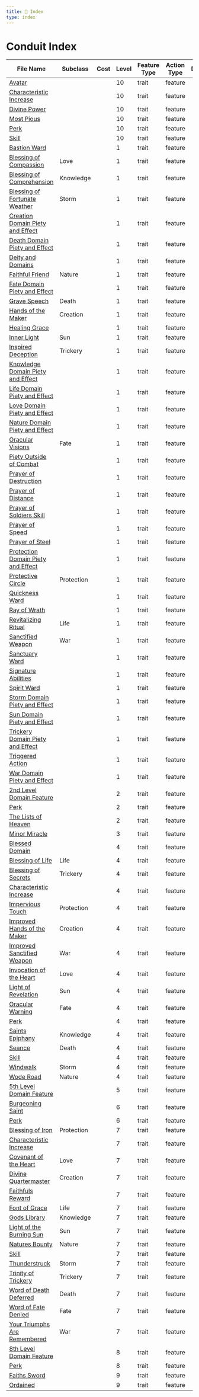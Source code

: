 ```yaml
---
title: 📑 Index
type: index
---
```


# Conduit Index

| File Name                                                                                                | Subclass   | Cost | Level | Feature Type | Action Type | Distance | Target |
| -------------------------------------------------------------------------------------------------------- | ---------- | ---- | ----- | ------------ | ----------- | -------- | ------ |
| [Avatar](../10th-Level%20Features/Avatar)                                                                |            |      | 10    | trait        | feature     |          |        |
| [Characteristic Increase](../10th-Level%20Features/Characteristic%20Increase)                            |            |      | 10    | trait        | feature     |          |        |
| [Divine Power](../10th-Level%20Features/Divine%20Power)                                                  |            |      | 10    | trait        | feature     |          |        |
| [Most Pious](../10th-Level%20Features/Most%20Pious)                                                      |            |      | 10    | trait        | feature     |          |        |
| [Perk](../10th-Level%20Features/Perk)                                                                    |            |      | 10    | trait        | feature     |          |        |
| [Skill](../10th-Level%20Features/Skill)                                                                  |            |      | 10    | trait        | feature     |          |        |
| [Bastion Ward](../1st-Level%20Features/Bastion%20Ward)                                                   |            |      | 1     | trait        | feature     |          |        |
| [Blessing of Compassion](../1st-Level%20Features/Blessing%20of%20Compassion)                             | Love       |      | 1     | trait        | feature     |          |        |
| [Blessing of Comprehension](../1st-Level%20Features/Blessing%20of%20Comprehension)                       | Knowledge  |      | 1     | trait        | feature     |          |        |
| [Blessing of Fortunate Weather](../1st-Level%20Features/Blessing%20of%20Fortunate%20Weather)             | Storm      |      | 1     | trait        | feature     |          |        |
| [Creation Domain Piety and Effect](../1st-Level%20Features/Creation%20Domain%20Piety%20and%20Effect)     |            |      | 1     | trait        | feature     |          |        |
| [Death Domain Piety and Effect](../1st-Level%20Features/Death%20Domain%20Piety%20and%20Effect)           |            |      | 1     | trait        | feature     |          |        |
| [Deity and Domains](../1st-Level%20Features/Deity%20and%20Domains)                                       |            |      | 1     | trait        | feature     |          |        |
| [Faithful Friend](../1st-Level%20Features/Faithful%20Friend)                                             | Nature     |      | 1     | trait        | feature     |          |        |
| [Fate Domain Piety and Effect](../1st-Level%20Features/Fate%20Domain%20Piety%20and%20Effect)             |            |      | 1     | trait        | feature     |          |        |
| [Grave Speech](../1st-Level%20Features/Grave%20Speech)                                                   | Death      |      | 1     | trait        | feature     |          |        |
| [Hands of the Maker](../1st-Level%20Features/Hands%20of%20the%20Maker)                                   | Creation   |      | 1     | trait        | feature     |          |        |
| [Healing Grace](../1st-Level%20Features/Healing%20Grace)                                                 |            |      | 1     | trait        | feature     |          |        |
| [Inner Light](../1st-Level%20Features/Inner%20Light)                                                     | Sun        |      | 1     | trait        | feature     |          |        |
| [Inspired Deception](../1st-Level%20Features/Inspired%20Deception)                                       | Trickery   |      | 1     | trait        | feature     |          |        |
| [Knowledge Domain Piety and Effect](../1st-Level%20Features/Knowledge%20Domain%20Piety%20and%20Effect)   |            |      | 1     | trait        | feature     |          |        |
| [Life Domain Piety and Effect](../1st-Level%20Features/Life%20Domain%20Piety%20and%20Effect)             |            |      | 1     | trait        | feature     |          |        |
| [Love Domain Piety and Effect](../1st-Level%20Features/Love%20Domain%20Piety%20and%20Effect)             |            |      | 1     | trait        | feature     |          |        |
| [Nature Domain Piety and Effect](../1st-Level%20Features/Nature%20Domain%20Piety%20and%20Effect)         |            |      | 1     | trait        | feature     |          |        |
| [Oracular Visions](../1st-Level%20Features/Oracular%20Visions)                                           | Fate       |      | 1     | trait        | feature     |          |        |
| [Piety Outside of Combat](../1st-Level%20Features/Piety%20Outside%20of%20Combat)                         |            |      | 1     | trait        | feature     |          |        |
| [Prayer of Destruction](../1st-Level%20Features/Prayer%20of%20Destruction)                               |            |      | 1     | trait        | feature     |          |        |
| [Prayer of Distance](../1st-Level%20Features/Prayer%20of%20Distance)                                     |            |      | 1     | trait        | feature     |          |        |
| [Prayer of Soldiers Skill](../1st-Level%20Features/Prayer%20of%20Soldiers%20Skill)                       |            |      | 1     | trait        | feature     |          |        |
| [Prayer of Speed](../1st-Level%20Features/Prayer%20of%20Speed)                                           |            |      | 1     | trait        | feature     |          |        |
| [Prayer of Steel](../1st-Level%20Features/Prayer%20of%20Steel)                                           |            |      | 1     | trait        | feature     |          |        |
| [Protection Domain Piety and Effect](../1st-Level%20Features/Protection%20Domain%20Piety%20and%20Effect) |            |      | 1     | trait        | feature     |          |        |
| [Protective Circle](../1st-Level%20Features/Protective%20Circle)                                         | Protection |      | 1     | trait        | feature     |          |        |
| [Quickness Ward](../1st-Level%20Features/Quickness%20Ward)                                               |            |      | 1     | trait        | feature     |          |        |
| [Ray of Wrath](../1st-Level%20Features/Ray%20of%20Wrath)                                                 |            |      | 1     | trait        | feature     |          |        |
| [Revitalizing Ritual](../1st-Level%20Features/Revitalizing%20Ritual)                                     | Life       |      | 1     | trait        | feature     |          |        |
| [Sanctified Weapon](../1st-Level%20Features/Sanctified%20Weapon)                                         | War        |      | 1     | trait        | feature     |          |        |
| [Sanctuary Ward](../1st-Level%20Features/Sanctuary%20Ward)                                               |            |      | 1     | trait        | feature     |          |        |
| [Signature Abilities](../1st-Level%20Features/Signature%20Abilities)                                     |            |      | 1     | trait        | feature     |          |        |
| [Spirit Ward](../1st-Level%20Features/Spirit%20Ward)                                                     |            |      | 1     | trait        | feature     |          |        |
| [Storm Domain Piety and Effect](../1st-Level%20Features/Storm%20Domain%20Piety%20and%20Effect)           |            |      | 1     | trait        | feature     |          |        |
| [Sun Domain Piety and Effect](../1st-Level%20Features/Sun%20Domain%20Piety%20and%20Effect)               |            |      | 1     | trait        | feature     |          |        |
| [Trickery Domain Piety and Effect](../1st-Level%20Features/Trickery%20Domain%20Piety%20and%20Effect)     |            |      | 1     | trait        | feature     |          |        |
| [Triggered Action](../1st-Level%20Features/Triggered%20Action)                                           |            |      | 1     | trait        | feature     |          |        |
| [War Domain Piety and Effect](../1st-Level%20Features/War%20Domain%20Piety%20and%20Effect)               |            |      | 1     | trait        | feature     |          |        |
| [2nd Level Domain Feature](../2nd-Level%20Features/2nd%20Level%20Domain%20Feature)                       |            |      | 2     | trait        | feature     |          |        |
| [Perk](../2nd-Level%20Features/Perk)                                                                     |            |      | 2     | trait        | feature     |          |        |
| [The Lists of Heaven](../2nd-Level%20Features/The%20Lists%20of%20Heaven)                                 |            |      | 2     | trait        | feature     |          |        |
| [Minor Miracle](../3rd-Level%20Features/Minor%20Miracle)                                                 |            |      | 3     | trait        | feature     |          |        |
| [Blessed Domain](../4th-Level%20Features/Blessed%20Domain)                                               |            |      | 4     | trait        | feature     |          |        |
| [Blessing of Life](../4th-Level%20Features/Blessing%20of%20Life)                                         | Life       |      | 4     | trait        | feature     |          |        |
| [Blessing of Secrets](../4th-Level%20Features/Blessing%20of%20Secrets)                                   | Trickery   |      | 4     | trait        | feature     |          |        |
| [Characteristic Increase](../4th-Level%20Features/Characteristic%20Increase)                             |            |      | 4     | trait        | feature     |          |        |
| [Impervious Touch](../4th-Level%20Features/Impervious%20Touch)                                           | Protection |      | 4     | trait        | feature     |          |        |
| [Improved Hands of the Maker](../4th-Level%20Features/Improved%20Hands%20of%20the%20Maker)               | Creation   |      | 4     | trait        | feature     |          |        |
| [Improved Sanctified Weapon](../4th-Level%20Features/Improved%20Sanctified%20Weapon)                     | War        |      | 4     | trait        | feature     |          |        |
| [Invocation of the Heart](../4th-Level%20Features/Invocation%20of%20the%20Heart)                         | Love       |      | 4     | trait        | feature     |          |        |
| [Light of Revelation](../4th-Level%20Features/Light%20of%20Revelation)                                   | Sun        |      | 4     | trait        | feature     |          |        |
| [Oracular Warning](../4th-Level%20Features/Oracular%20Warning)                                           | Fate       |      | 4     | trait        | feature     |          |        |
| [Perk](../4th-Level%20Features/Perk)                                                                     |            |      | 4     | trait        | feature     |          |        |
| [Saints Epiphany](../4th-Level%20Features/Saints%20Epiphany)                                             | Knowledge  |      | 4     | trait        | feature     |          |        |
| [Seance](../4th-Level%20Features/Seance)                                                                 | Death      |      | 4     | trait        | feature     |          |        |
| [Skill](../4th-Level%20Features/Skill)                                                                   |            |      | 4     | trait        | feature     |          |        |
| [Windwalk](../4th-Level%20Features/Windwalk)                                                             | Storm      |      | 4     | trait        | feature     |          |        |
| [Wode Road](../4th-Level%20Features/Wode%20Road)                                                         | Nature     |      | 4     | trait        | feature     |          |        |
| [5th Level Domain Feature](../5th-Level%20Features/5th%20Level%20Domain%20Feature)                       |            |      | 5     | trait        | feature     |          |        |
| [Burgeoning Saint](../6th-Level%20Features/Burgeoning%20Saint)                                           |            |      | 6     | trait        | feature     |          |        |
| [Perk](../6th-Level%20Features/Perk)                                                                     |            |      | 6     | trait        | feature     |          |        |
| [Blessing of Iron](../7th-Level%20Features/Blessing%20of%20Iron)                                         | Protection |      | 7     | trait        | feature     |          |        |
| [Characteristic Increase](../7th-Level%20Features/Characteristic%20Increase)                             |            |      | 7     | trait        | feature     |          |        |
| [Covenant of the Heart](../7th-Level%20Features/Covenant%20of%20the%20Heart)                             | Love       |      | 7     | trait        | feature     |          |        |
| [Divine Quartermaster](../7th-Level%20Features/Divine%20Quartermaster)                                   | Creation   |      | 7     | trait        | feature     |          |        |
| [Faithfuls Reward](../7th-Level%20Features/Faithfuls%20Reward)                                           |            |      | 7     | trait        | feature     |          |        |
| [Font of Grace](../7th-Level%20Features/Font%20of%20Grace)                                               | Life       |      | 7     | trait        | feature     |          |        |
| [Gods Library](../7th-Level%20Features/Gods%20Library)                                                   | Knowledge  |      | 7     | trait        | feature     |          |        |
| [Light of the Burning Sun](../7th-Level%20Features/Light%20of%20the%20Burning%20Sun)                     | Sun        |      | 7     | trait        | feature     |          |        |
| [Natures Bounty](../7th-Level%20Features/Natures%20Bounty)                                               | Nature     |      | 7     | trait        | feature     |          |        |
| [Skill](../7th-Level%20Features/Skill)                                                                   |            |      | 7     | trait        | feature     |          |        |
| [Thunderstruck](../7th-Level%20Features/Thunderstruck)                                                   | Storm      |      | 7     | trait        | feature     |          |        |
| [Trinity of Trickery](../7th-Level%20Features/Trinity%20of%20Trickery)                                   | Trickery   |      | 7     | trait        | feature     |          |        |
| [Word of Death Deferred](../7th-Level%20Features/Word%20of%20Death%20Deferred)                           | Death      |      | 7     | trait        | feature     |          |        |
| [Word of Fate Denied](../7th-Level%20Features/Word%20of%20Fate%20Denied)                                 | Fate       |      | 7     | trait        | feature     |          |        |
| [Your Triumphs Are Remembered](../7th-Level%20Features/Your%20Triumphs%20Are%20Remembered)               | War        |      | 7     | trait        | feature     |          |        |
| [8th Level Domain Feature](../8th-Level%20Features/8th%20Level%20Domain%20Feature)                       |            |      | 8     | trait        | feature     |          |        |
| [Perk](../8th-Level%20Features/Perk)                                                                     |            |      | 8     | trait        | feature     |          |        |
| [Faiths Sword](../9th-Level%20Features/Faiths%20Sword)                                                   |            |      | 9     | trait        | feature     |          |        |
| [Ordained](../9th-Level%20Features/Ordained)                                                             |            |      | 9     | trait        | feature     |          |        |
